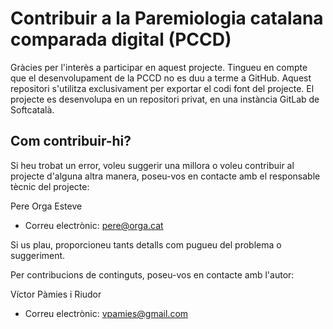 # Contribuir a la Paremiologia catalana comparada digital (PCCD)

Gràcies per l'interès a participar en aquest projecte. Tingueu en compte que el desenvolupament de la PCCD no es duu a
terme a GitHub. Aquest repositori s'utilitza exclusivament per exportar el codi font del projecte. El projecte es
desenvolupa en un repositori privat, en una instància GitLab de Softcatalà.

## Com contribuir-hi?

Si heu trobat un error, voleu suggerir una millora o voleu contribuir al projecte d'alguna altra manera, poseu-vos en
contacte amb el responsable tècnic del projecte:

Pere Orga Esteve

- Correu electrònic: <pere@orga.cat>

Si us plau, proporcioneu tants detalls com pugueu del problema o suggeriment.

Per contribucions de continguts, poseu-vos en contacte amb l'autor:

Víctor Pàmies i Riudor

- Correu electrònic: <vpamies@gmail.com>
